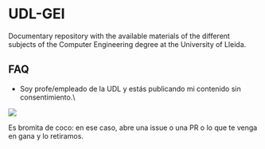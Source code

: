 # UDL-GEI
Documentary repository with the available materials of the different subjects of the Computer Engineering degree at the University of Lleida.

## FAQ
- Soy profe/empleado de la UDL y estás publicando mi contenido sin consentimiento.\\

[![](https://markdown-videos.deta.dev/youtube/{8hJ-okFUtT4})](https://youtu.be/{8hJ-okFUtT4})

Es bromita de coco: en ese caso, abre una issue o una PR o lo que te venga en gana y lo retiramos.